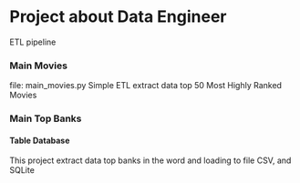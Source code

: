 # Project about Data Engineer

ETL pipeline


### Main Movies
file: main_movies.py
Simple ETL extract data top 50 Most Highly Ranked Movies

### Main Top Banks

#### Table Database
This project extract data top banks in the word and loading to file CSV, and SQLite
<img src="" atl="Image Table Banks">
